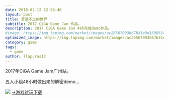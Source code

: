 ```yaml
---
date: 2018-02-12 12:26:40
layout: post
title: 普通不过的世界
subtitle: 2017 CiGA Game Jam 作品。
description: 2017 CiGA Game Jam 48h完成demo作品。
#image: https://img.tapimg.com/market/images/ac26567093b67b31e9d169853a701be7.PNG?imageView2/2/h/560/q/80/format/jpg/interlace/1/ignore-error/1
optimized_image: https://img.tapimg.com/market/images/ac26567093b67b31e9d169853a701be7.PNG?imageView2/2/h/560/q/80/format/jpg/interlace/1/ignore-error/1
category: game
tags:
  - game
author: llapuras13
---
```


2017年CiGA Game Jam广州站。

五人小组48小时做出来的解密demo...

![](https://c-ssl.duitang.com/uploads/item/202004/02/20200402135332_uJMQQ.thumb.600_0.jpeg)
[→游戏试玩下载](https://www.taptap.com/app/53971)